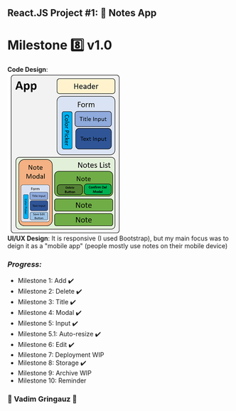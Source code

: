 ## React.JS Project #1: :memo: Notes App
# Milestone :eight: v1.0 
**Code Design**:  \
![components](components-structure.png) \
**UI/UX Design**: It is responsive (I used Bootstrap), but my main focus was to deign it as a "mobile app" (people mostly use notes on their mobile device)
### *Progress:*
- Milestone 1: Add :heavy_check_mark:
- Milestone 2: Delete :heavy_check_mark:
- Milestone 3: Title :heavy_check_mark:
- Milestone 4: Modal :heavy_check_mark:
- Milestone 5: Input :heavy_check_mark:
- Milestone 5.1: Auto-resize :heavy_check_mark:
- Milestone 6: Edit :heavy_check_mark:
- Milestone 7: Deployment WIP
- Milestone 8: Storage :heavy_check_mark:
- Milestone 9: Archive WIP
- Milestone 10: Reminder


### :basketball: Vadim Gringauz :basketball:
